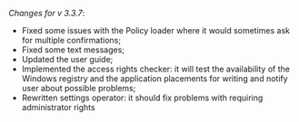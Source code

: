 _Changes for v 3.3.7_:
- Fixed some issues with the Policy loader where it would sometimes ask for multiple confirmations;
- Fixed some text messages;
- Updated the user guide;
- Implemented the access rights checker: it will test the availability of the Windows registry and the application placements for writing and notify user about possible problems;
- Rewritten settings operator: it should fix problems with requiring administrator rights

